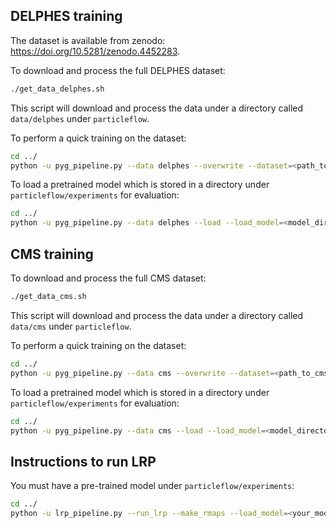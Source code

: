 ## DELPHES training
The dataset is available from zenodo: https://doi.org/10.5281/zenodo.4452283.

To download and process the full DELPHES dataset:
```bash
./get_data_delphes.sh
```

This script will download and process the data under a directory called `data/delphes` under `particleflow`.

To perform a quick training on the dataset:
```bash
cd ../
python -u pyg_pipeline.py --data delphes --overwrite --dataset=<path_to_delphes_data> --dataset_qcd=<path_to_delphes_data>
```

To load a pretrained model which is stored in a directory under `particleflow/experiments` for evaluation:
```bash
cd ../
python -u pyg_pipeline.py --data delphes --load --load_model=<model_directory> --load_epoch=<epoch_to_load> --dataset=<path_to_delphes_data> --dataset_qcd=<path_to_delphes_data>
```

## CMS training

To download and process the full CMS dataset:
```bash
./get_data_cms.sh
```
This script will download and process the data under a directory called `data/cms` under `particleflow`.

To perform a quick training on the dataset:
```bash
cd ../
python -u pyg_pipeline.py --data cms --overwrite --dataset=<path_to_cms_data> --dataset_qcd=<path_to_cms_data>
```

To load a pretrained model which is stored in a directory under `particleflow/experiments` for evaluation:
```bash
cd ../
python -u pyg_pipeline.py --data cms --load --load_model=<model_directory> --load_epoch=<epoch_to_load> --dataset=<path_to_cms_data> --dataset_qcd=<path_to_cms_data>
```

## Instructions to run LRP

You must have a pre-trained model under `particleflow/experiments`:
```bash
cd ../
python -u lrp_pipeline.py --run_lrp --make_rmaps --load_model=<your_model> --load_epoch=<your_epoch>
```
